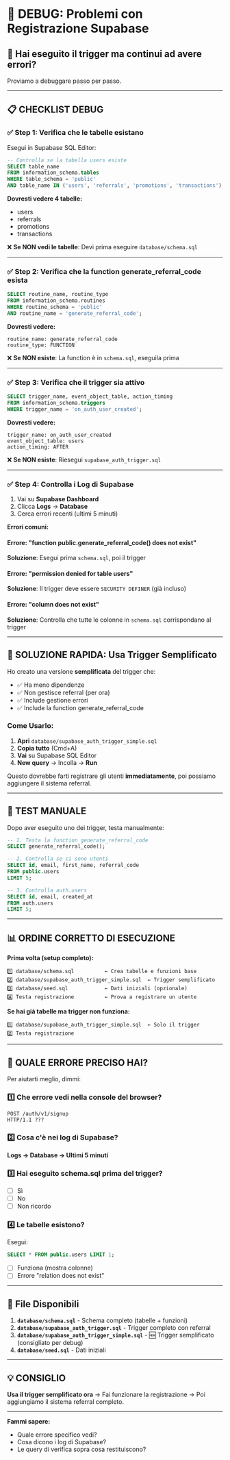 # 🔧 DEBUG: Problemi con Registrazione Supabase

## 🎯 Hai eseguito il trigger ma continui ad avere errori?

Proviamo a debuggare passo per passo.

---

## 📋 CHECKLIST DEBUG

### ✅ Step 1: Verifica che le tabelle esistano

Esegui in Supabase SQL Editor:

```sql
-- Controlla se la tabella users esiste
SELECT table_name 
FROM information_schema.tables 
WHERE table_schema = 'public' 
AND table_name IN ('users', 'referrals', 'promotions', 'transactions');
```

**Dovresti vedere 4 tabelle:**
- users
- referrals  
- promotions
- transactions

❌ **Se NON vedi le tabelle**: Devi prima eseguire `database/schema.sql`

---

### ✅ Step 2: Verifica che la function generate_referral_code esista

```sql
SELECT routine_name, routine_type
FROM information_schema.routines
WHERE routine_schema = 'public'
AND routine_name = 'generate_referral_code';
```

**Dovresti vedere:**
```
routine_name: generate_referral_code
routine_type: FUNCTION
```

❌ **Se NON esiste**: La function è in `schema.sql`, eseguila prima

---

### ✅ Step 3: Verifica che il trigger sia attivo

```sql
SELECT trigger_name, event_object_table, action_timing
FROM information_schema.triggers
WHERE trigger_name = 'on_auth_user_created';
```

**Dovresti vedere:**
```
trigger_name: on_auth_user_created
event_object_table: users
action_timing: AFTER
```

❌ **Se NON esiste**: Riesegui `supabase_auth_trigger.sql`

---

### ✅ Step 4: Controlla i Log di Supabase

1. Vai su **Supabase Dashboard**
2. Clicca **Logs** → **Database**
3. Cerca errori recenti (ultimi 5 minuti)

**Errori comuni:**

#### Errore: "function public.generate_referral_code() does not exist"
**Soluzione**: Esegui prima `schema.sql`, poi il trigger

#### Errore: "permission denied for table users"
**Soluzione**: Il trigger deve essere `SECURITY DEFINER` (già incluso)

#### Errore: "column does not exist"
**Soluzione**: Controlla che tutte le colonne in `schema.sql` corrispondano al trigger

---

## 🚀 SOLUZIONE RAPIDA: Usa Trigger Semplificato

Ho creato una versione **semplificata** del trigger che:
- ✅ Ha meno dipendenze
- ✅ Non gestisce referral (per ora)
- ✅ Include gestione errori
- ✅ Include la function generate_referral_code

### Come Usarlo:

1. **Apri** `database/supabase_auth_trigger_simple.sql`
2. **Copia tutto** (Cmd+A)
3. **Vai** su Supabase SQL Editor
4. **New query** → Incolla → **Run**

Questo dovrebbe farti registrare gli utenti **immediatamente**, poi possiamo aggiungere il sistema referral.

---

## 🧪 TEST MANUALE

Dopo aver eseguito uno dei trigger, testa manualmente:

```sql
-- 1. Testa la function generate_referral_code
SELECT generate_referral_code();

-- 2. Controlla se ci sono utenti
SELECT id, email, first_name, referral_code 
FROM public.users 
LIMIT 5;

-- 3. Controlla auth.users
SELECT id, email, created_at 
FROM auth.users 
LIMIT 5;
```

---

## 📊 ORDINE CORRETTO DI ESECUZIONE

**Prima volta (setup completo):**

```
1️⃣ database/schema.sql          ← Crea tabelle e funzioni base
2️⃣ database/supabase_auth_trigger_simple.sql  ← Trigger semplificato
3️⃣ database/seed.sql            ← Dati iniziali (opzionale)
4️⃣ Testa registrazione          ← Prova a registrare un utente
```

**Se hai già tabelle ma trigger non funziona:**

```
1️⃣ database/supabase_auth_trigger_simple.sql  ← Solo il trigger
2️⃣ Testa registrazione
```

---

## 🎯 QUALE ERRORE PRECISO HAI?

Per aiutarti meglio, dimmi:

### 1️⃣ Che errore vedi nella console del browser?
```
POST /auth/v1/signup
HTTP/1.1 ???
```

### 2️⃣ Cosa c'è nei log di Supabase?
**Logs → Database → Ultimi 5 minuti**

### 3️⃣ Hai eseguito schema.sql prima del trigger?
- [ ] Sì
- [ ] No
- [ ] Non ricordo

### 4️⃣ Le tabelle esistono?
Esegui:
```sql
SELECT * FROM public.users LIMIT 1;
```
- [ ] Funziona (mostra colonne)
- [ ] Errore "relation does not exist"

---

## 📁 File Disponibili

1. **`database/schema.sql`** - Schema completo (tabelle + funzioni)
2. **`database/supabase_auth_trigger.sql`** - Trigger completo con referral
3. **`database/supabase_auth_trigger_simple.sql`** - 🆕 Trigger semplificato (consigliato per debug)
4. **`database/seed.sql`** - Dati iniziali

---

## 💡 CONSIGLIO

**Usa il trigger semplificato ora** → Fai funzionare la registrazione → Poi aggiungiamo il sistema referral completo.

---

**Fammi sapere:**
- Quale errore specifico vedi?
- Cosa dicono i log di Supabase?
- Le query di verifica sopra cosa restituiscono?
